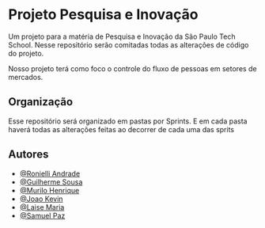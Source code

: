 # Projeto Pesquisa e Inovação

Um projeto para a matéria de Pesquisa e Inovação da São Paulo Tech School.
Nesse repositório serão comitadas todas as alterações de código do projeto.

Nosso projeto terá como foco o controle do fluxo de pessoas em setores de mercados. 

## Organização
Esse repositório será organizado em pastas por Sprints. E em cada pasta haverá todas as alterações feitas ao decorrer de cada uma das sprits 

## Autores

- [@Ronielli Andrade](https://github.com/RoniAndradee)
- [@Guilherme Sousa ](https://github.com/GuiSousa2910 )
- [@Murilo Henrique](https://github.com/Murilo20H)
- [@Joao Kevin](https://github.com/JoaoKeviin)
- [@Laise Maria](https://github.com/Laise1209)
- [@Samuel Paz](https://github.com/SamuelPazz)
